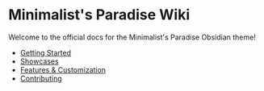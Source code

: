 # Minimalist's Paradise Wiki

Welcome to the official docs for the Minimalist's Paradise Obsidian theme!

- [Getting Started](getting-started.md)
- [Showcases](showcases.md)
- [Features & Customization](features.md)
- [Contributing](contributing.md)